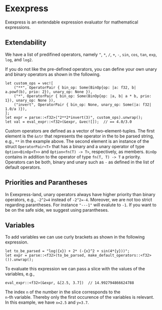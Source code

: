 # Exexpress

Exexpress is an extendable expression evaluator for mathematical expressions.

## Extendability
We have a list of predifined operators, namely 
`^`, `*`, `/`, `+`, `-`, `sin`, `cos`, `tan`, `exp`, `log`, and `log2`.

If you do not like the pre-defined operators, you can define your own unary and binary operators as shown in the following.
```
let custom_ops = vec![
    ("**", OperatorPair { bin_op: Some(BinOp{op: |a: f32, b| a.powf(b), prio: 2}), unary_op: None }),
    ("*", OperatorPair { bin_op: Some(BinOp{op: |a, b| a * b, prio: 1}), unary_op: None }),
    ("invert", OperatorPair { bin_op: None, unary_op: Some(|a: f32| 1.0/a )}),
];
let expr = parse::<f32>("2**2*invert(3)", custom_ops).unwrap();
let val = eval_expr::<f32>(&expr, &vec![]);  // == 4.0/3.0
```
Custom operators are defined as a vector of two-element-tuples. The first element is the `&str` that represents the operator in the to be parsed string, e.g., `**` in the example above. The second element is an instance of the struct `OperatorPair<T>` that has a binary and a unary operator of type `Option<BinOp<T>>` and `Option<fn(T) -> T>`, respectively, as members. `BinOp` contains in addition to the operator of type `fn(T, T) -> T` a priority. Operators can be both, binary and unary such as `-` as defined in the list of default operators.

## Priorities and Parantheses

In Exexpress-land, unary operators always have higher priority than binary operators, e.g., 
`-2^2=4` instead of `-2^2=-4`. Moreover, we are not too strict regarding parantheses. 
For instance `"---1"` will evalute to `-1`. 
If you want to be on the safe side, we suggest using parantheses.

## Variables

To add variables we can use curly brackets as shown in the following expression.
```
let to_be_parsed = "log({x}) + 2* (-{x}^2 + sin(4*{y}))";
let expr = parse::<f32>(to_be_parsed, make_default_operators::<f32>()).unwrap();
```
To evaluate this expression we can pass a slice with the values of the variables, e.g.,
```
eval_expr::<f32>(&expr, &[2.5, 3.7])  // 14.992794866624788
```
The index `n` of the number in the slice corresponds to the  
`n`-th variable. Thereby only the first occurence of the variables is relevant. In this 
example, we have `x=2.5` and `y=3.7`.

